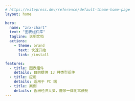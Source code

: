 ```yaml
---
# https://vitepress.dev/reference/default-theme-home-page
layout: home

hero:
  name: "zrx-chart"
  text: "图表组件库"
  tagline: 说明文档
  actions:
    - theme: brand
      text: 快速开始
      link: /install

features:
  - title: 图表组件
    details: 目前提供 13 种类型组件
  - title: 应用
    details: 适用于 PC 端
  - title: 案例
    details: 香洲经济大脑，鹿泉一体化驾驶舱
---
```


